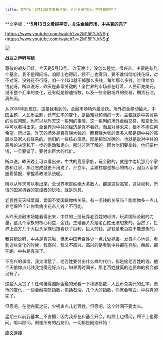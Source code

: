 ```yaml
---
title: 文字版：5月13日文贵报平安，关注金融市场，中共真的完了
---
```


**文字版：****5月13日文贵报平安，关注金融市场，中共真的完了**


[https://www.youtube.com/watch?v=2M15FYJrNSg](https://www.youtube.com/watch?v=2M15FYJrNSg)


[![](https://2.bp.blogspot.com/-gjtRY29IRsU/XOHIopnJ9lI/AAAAAAAABqU/7fUMr-LCPNwaXFX3uKenKqH6A8pW8g4wgCLcBGAs/s400/111.PNG)](https://2.bp.blogspot.com/-gjtRY29IRsU/XOHIopnJ9lI/AAAAAAAABqU/7fUMr-LCPNwaXFX3uKenKqH6A8pW8g4wgCLcBGAs/s1600/111.PNG)



**战友之声听写组**


尊敬的战友们好，今天是5月13号。
昨天晚上，没怎么睡觉，很兴奋，主要是有几个基金，我不是顾问吗，咱顾上也得问，顾不上也得问，要不谁借给咱钱花呀，对不对呀，没钱花不行呀。咱一个1120就干掉那么多钱，每年那么多钱，谁借给咱钱花呀。所以说呀，昨天是非常关键的！全世界的市场都在盯着，人民币兑美元，港币整个汇率的变化，还有就是穆迪指数，以及一些金融场外的交易，期货石油，真热闹。


从2008年到现在，这是我看到的，金融市场场外最活跃。场外资金移动最大。中国主题，人民币主题，还有汇率的变化，是最难以预测的一天。主要就是中美贸易的协议问题。也可以从昨天这一系列的事情，这一系列的场外金融交易，和变化当中可以看得出来，全世界对中共的经济是真不看好。而且对待未来，根本不抱任何希望。所以说，昨天的场外是真有赚大钱的。而且赚大钱的很多人都是跟中共的高层以及家人有联系的。他们的一些核心信息，那是相当准确的。也就是说对中共的高层的决定和下一步的走动和走向，那时非常了解的。因为他们要拿钱，他们要付钱，一旦要错了，要付出巨大的代价。

所以说，昨天晚上可以看出来，中共的高层家族，玩金融的，就是中南坑那几个家族和江家，那江志成就更不用说了。孙立军，孟建柱那是核心的核心，因为人家掌握着情报，掌握着政法系统呢。

所以从昨天可以看出来，全世界老百姓绝大多数人，都是这些高官，这些权利，所谓的国家机器的掌控者的玩物。就是玩具。

老百姓天天喊爱国，爱国不爱国跟你啥关系，有一毛钱的关系吗？能给你多一点儿养老保险？让你看病少花点儿钱？不可能。

从昨天金融市场能看得出来，中共的上层玩弄老百姓的经济，玩弄国际金融的力量，这几个家族的核心利益，金钱，生殖器关系是老百姓无法想象的。当然了，世界上西方几个大巨头家族也跟着获了巨利，巨大的钱，那钱是老百姓不能想象的。

我只能说呀，中共是真完啦，但愿中国老百姓少一点儿受祸害。发自内心地说，看到这些变化的时候，我高兴，我又不高兴。高兴的是看到中共都在弃船，凿船，都在跑。中共是真完了。

不高兴的事情，我太清楚了，老百姓要付出什么样的代价，都是偷老百姓的钱。他今天偷你点儿钱我觉得还好点儿，如果再时间长，那老百姓就真的连要命的机会都没有了。

这些人太贪了！任何懂得国际金融的光看一下穆迪指数，人民币兑美元的汇率，港币的变化，一些金融期货指数，包括石油，几个大的指数，你就会明白，中共真的完了。

但愿吧，在他完蛋之前，少祸害点儿老百姓。但愿吧，这个时间不要太长。

星期三以前我基本上不直播，因为我都在和基金开会，咱顾上也得问，顾不上也得问。咱叫顾问。谢谢所有的战友们，一切都是刚刚开始！

[原文連接](http://littleantvoice.blogspot.com/2019/05/513.html)